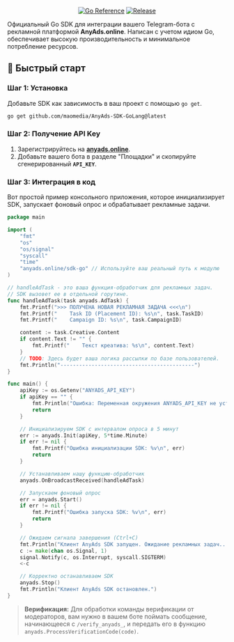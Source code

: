 <p align="center">
  <a href="https://pkg.go.dev/github.com/maomedia/AnyAds-SDK-GoLang"><img src="https://pkg.go.dev/badge/github.com/maomedia/AnyAds-SDK-GoLang" alt="Go Reference"></a>
  <a href="#"><img src="https://img.shields.io/github/v/release/maomedia/AnyAds-SDK-GoLang" alt="Release"></a>
</p>

Официальный Go SDK для интеграции вашего Telegram-бота с рекламной платформой **AnyAds.online**. Написан с учетом идиом Go, обеспечивает высокую производительность и минимальное потребление ресурсов.

## 🚀 Быстрый старт

### Шаг 1: Установка

Добавьте SDK как зависимость в ваш проект с помощью `go get`.

```bash
go get github.com/maomedia/AnyAds-SDK-GoLang@latest
```

### Шаг 2: Получение API Key

1.  Зарегистрируйтесь на [**anyads.online**](https://anyads.online).
2.  Добавьте вашего бота в разделе "Площадки" и скопируйте сгенерированный **`API_KEY`**.

### Шаг 3: Интеграция в код

Вот простой пример консольного приложения, которое инициализирует SDK, запускает фоновый опрос и обрабатывает рекламные задачи.

```go
package main

import (
	"fmt"
	"os"
	"os/signal"
	"syscall"
	"time"
	"anyads.online/sdk-go" // Используйте ваш реальный путь к модулю
)

// handleAdTask - это ваша функция-обработчик для рекламных задач.
// SDK вызовет ее в отдельной горутине.
func handleAdTask(task anyads.AdTask) {
	fmt.Printf(">>> ПОЛУЧЕНА НОВАЯ РЕКЛАМНАЯ ЗАДАЧА <<<\n")
	fmt.Printf("    Task ID (Placement ID): %s\n", task.TaskID)
	fmt.Printf("    Campaign ID: %s\n", task.CampaignID)

    content := task.Creative.Content
    if content.Text != "" {
        fmt.Printf("    Текст креатива: %s\n", content.Text)
    }
	// TODO: Здесь будет ваша логика рассылки по базе пользователей.
	fmt.Println("-------------------------------------------")
}

func main() {
	apiKey := os.Getenv("ANYADS_API_KEY")
	if apiKey == "" {
		fmt.Println("Ошибка: Переменная окружения ANYADS_API_KEY не установлена.")
		return
	}

	// Инициализируем SDK с интервалом опроса в 5 минут
	err := anyads.Init(apiKey, 5*time.Minute)
	if err != nil {
		fmt.Printf("Ошибка инициализации SDK: %v\n", err)
		return
	}

	// Устанавливаем нашу функцию-обработчик
	anyads.OnBroadcastReceived(handleAdTask)

	// Запускаем фоновый опрос
	err = anyads.Start()
	if err != nil {
		fmt.Printf("Ошибка запуска SDK: %v\n", err)
		return
	}

	// Ожидаем сигнала завершения (Ctrl+C)
	fmt.Println("Клиент AnyAds SDK запущен. Ожидание рекламных задач...")
	c := make(chan os.Signal, 1)
	signal.Notify(c, os.Interrupt, syscall.SIGTERM)
	<-c

	// Корректно останавливаем SDK
	anyads.Stop()
	fmt.Println("Клиент AnyAds SDK остановлен.")
}

```

> **Верификация:** Для обработки команды верификации от модераторов, вам нужно в вашем боте поймать сообщение, начинающееся с `/verify_anyads_`, и передать его в функцию `anyads.ProcessVerificationCode(code)`.

